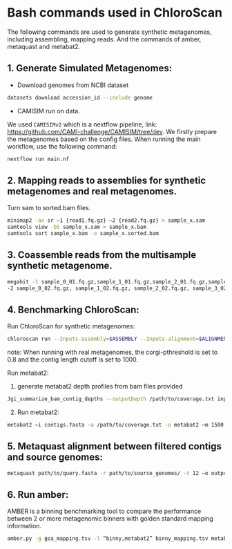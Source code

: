 # Bash commands used in ChloroScan

The following commands are used to generate synthetic metagenomes, including assembling, mapping reads.
And the commands of amber, metaquast and metabat2.


## 1. Generate Simulated Metagenomes:

 - Download genomes from NCBI dataset 

```sh    
datasets download accession_id --include genome 
```

 - CAMISIM run on data.

We used ``CAMISIMv2`` which is a nextflow pipeline, link: https://github.com/CAMI-challenge/CAMISIM/tree/dev.
We firstly prepare the metagenomes based on the config files.
When running the main workflow, use the following command:
```sh
nextflow run main.nf 
```

## 2. Mapping reads to assemblies for synthetic metagenomes and real metagenomes. 
Turn sam to sorted.bam files.

```sh
minimap2 -ax sr –1 {read1.fq.gz} –2 {read2.fq.gz} > sample_x.sam 
samtools view -bS sample_x.sam > sample_x.bam
samtools sort sample_x.bam -o sample_x.sorted.bam
```

## 3. Coassemble reads from the multisample synthetic metagenome.
```sh
megahit -1 sample_0_01.fq.gz,sample_1_01.fq.gz,sample_2_01.fq.gz,sample_3_01.fq.gz \
-2 sample_0_02.fq.gz, sample_1_02.fq.gz, sample_2_02.fq.gz, sample_3_02.fq.gz -t 20 --out-dir \ megahit_coassembly_synethic --presets meta-large 
```

## 4. Benchmarking ChloroScan: 

Run ChloroScan for synthetic metagenomes:

```sh
chloroscan run --Inputs-assembly=$ASSEMBLY --Inputs-alignment=$ALIGNMENT --Inputs-batch-name=$BATCH_NAME --outputdir=$OUTPUT --use-conda --cores=12 --verbose --corgi-pthreshold=0.5 --binning-clustering-hdbscan-min-sample-range=1,5,10 --binning-bin-quality-purity=90 --binning-outputdir=$BINNY_OUTPUTDIR --corgi-min-length=1500 --force --binning-bin-quality-min-completeness=50 $OUTPUT/working/binny 
```
note: When running with real metagenomes, the corgi-pthreshold is set to 0.8 and the contig length cutoff is set to 1000.  

Run metabat2: 
1. generate metabat2 depth profiles from bam files provided
```sh
Jgi_summarize_bam_contig_depths --outputDepth /path/to/coverage.txt input1.sorted.bam input2.sorted.bam
```

2. Run metabat2: 
```sh
metabat2 –i contigs.fasta -a /path/to/coverage.txt -o metabat2 –m 1500 –s 50000
```

## 5. Metaquast alignment between filtered contigs and source genomes: 
```sh
metaquast path/to/query.fasta -r path/to/source_genomes/ -t 12 –o output_dir 
```

## 6. Run amber: 
AMBER is a binning benchmarking tool to compare the performance between 2 or more metagenomic binners with golden standard mapping information.  
```sh
amber.py -g gsa_mapping.tsv -l “binny,metabat2” binny_mapping.tsv metabat2_mapping.tsv -t 12  
```
